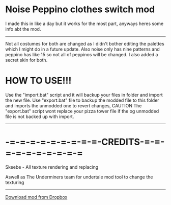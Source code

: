 # Noise Peppino clothes switch mod
I made this in like a day but it works for the most part, anyways heres some info abt the mod.

---------------------------------------------------------------------------------------------------------------------------------------

Not all costumes for both are changed as I didn't bother editing the palettes which I might do in a future update.
Also noise only has nine patterns and peppino has like 15 so not all of peppinos will be changed.
I also added a secret skin for both.

# HOW TO USE!!!

Use the "import.bat" script and it will backup your files in folder and import the new file.
Use "export.bat" file to backup the modded file to this folder and imports the unmodded one to revert changes, CAUTION The "export.bat" script wont replace your pizza tower file if the og unmodded file is not backed up with import.

---------------------------------------------------------------------------------------------------------------------------------------

# -=-=-=-=-=-=-=-=-=-CREDITS-=-=-=-=-=-=-=-=-=-=

Skeebe - All texture rendering and replacing

Aswell as The Underminers team for undertale mod tool to change the texturing

----------------------------------------------------------------------------------------------------------------------------------------

[Download mod from Dropbox](https://www.dropbox.com/s/txm2ps773heiidj/V.1.0%20-%20Noise%20And%20Peppino%20Switch%20Clothes.7z?st=9adagucz&dl=0)

